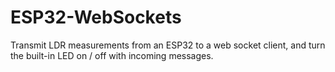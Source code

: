 # ESP32-WebSockets
Transmit LDR measurements from an ESP32 to a web socket client, and turn the built-in LED on / off with incoming messages.

